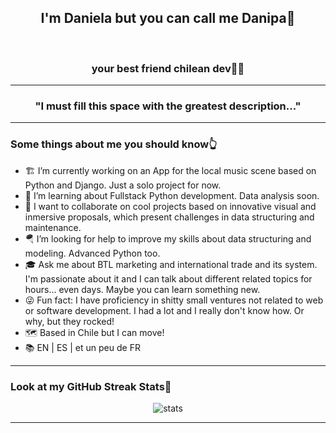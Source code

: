 <p><h2 align="center">I'm Daniela but you can call me Danipa🤝</h2><br><h3 align="center">your best friend chilean dev👩‍💻</h3></p>


---

<h3 align="center">"I must fill this space with the greatest description..."</h3>

---

### Some things about me you should know👆
- 🏗 I’m currently working on an App for the local music scene based on Python and Django. Just a solo project for now.
- 🌱 I’m learning about Fullstack Python development. Data analysis soon.
- 👯 I want to collaborate on cool projects based on innovative visual and inmersive proposals, which present challenges in data structuring and maintenance.
- 🪂 I’m looking for help to improve my skills about data structuring and modeling. Advanced Python too.
- 🎓 Ask me about BTL marketing and international trade and its system. I'm passionate about it and I can talk about different related topics for hours... even days. Maybe    you can learn something new.
- 😜 Fun fact: I have proficiency in shitty small ventures not related to web or software development. I had a lot and I really don't know how. Or why, but they rocked!
- 🗺 Based in Chile but I can move!
- 📚 EN | ES | et un peu de FR

---

### Look at my GitHub Streak Stats🚦
<p align="center"><img src="https://streak-stats.demolab.com?user=danipaBernales&theme=transparent&hide_border=true&date_format=M%20j%5B%2C%20Y%5D" alt="stats"/>

---
